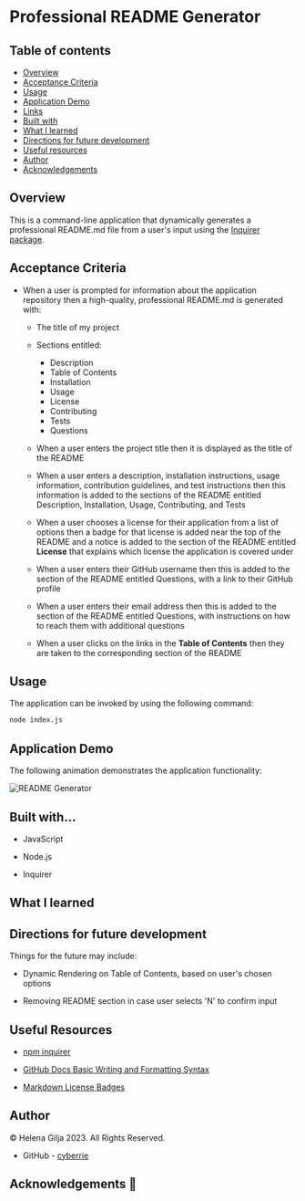 # Professional README Generator

## Table of contents

- [Overview](#overview)
- [Acceptance Criteria](#acceptance-criteria)
- [Usage](#usage)
- [Application Demo](#application-demo)
- [Links](#links)
- [Built with](#built-with)
- [What I learned](#what-I-learned)
- [Directions for future development](#directions-for-future-development)
- [Useful resources](#useful-resources)
- [Author](#author)
- [Acknowledgements](#acknowledgements)

## Overview

This is a command-line application that dynamically generates a professional README.md file from a user's input using the [Inquirer package](https://www.npmjs.com/package/inquirer).

## Acceptance Criteria

- When a user is prompted for information about the application repository then a high-quality, professional README.md is generated with:

  - The title of my project

  - Sections entitled:

    - Description
    - Table of Contents
    - Installation
    - Usage
    - License
    - Contributing
    - Tests
    - Questions

  - When a user enters the project title then it is displayed as the title of the README

  - When a user enters a description, installation instructions, usage information, contribution guidelines, and test instructions then this information is added to the sections of the README entitled Description, Installation, Usage, Contributing, and Tests

  - When a user chooses a license for their application from a list of options then a badge for that license is added near the top of the README and a notice is added to the section of the README entitled **License** that explains which license the application is covered under

  - When a user enters their GitHub username then this is added to the section of the README entitled Questions, with a link to their GitHub profile

  - When a user enters their email address then this is added to the section of the README entitled Questions, with instructions on how to reach them with additional questions

  - When a user clicks on the links in the **Table of Contents** then they are taken to the corresponding section of the README

## Usage

The application can be invoked by using the following command:

```bash
node index.js
```

## Application Demo

The following animation demonstrates the application functionality:

![README Generator]()

## Built with...

- JavaScript

- Node.js

- Inquirer

## What I learned

## Directions for future development

Things for the future may include:

- Dynamic Rendering on Table of Contents, based on user's chosen options

- Removing README section in case user selects 'N' to confirm input

## Useful Resources

- [npm inquirer](https://www.npmjs.com/package/inquirer)

- [GitHub Docs Basic Writing and Formatting Syntax](https://docs.github.com/en/get-started/writing-on-github/getting-started-with-writing-and-formatting-on-github/basic-writing-and-formatting-syntax)

- [Markdown License Badges](https://gist.github.com/lukas-h/2a5d00690736b4c3a7ba)

## Author

©️ Helena Gilja 2023. All Rights Reserved.

- GitHub - [cyberrie](https://github.com/cyberrie)

## Acknowledgements 🌟
